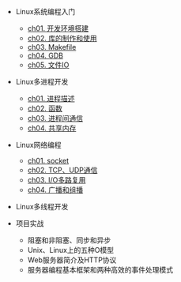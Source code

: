 * Linux系统编程入门

  * [ch01. 开发环境搭建](02Webserver/ch01)
  * [ch02. 库的制作和使用](02Webserver/ch02)
  * [ch03. Makefile](02Webserver/ch03)
  - [ch04. GDB](02Webserver/ch04)
  - [ch05. 文件IO](02Webserver/ch05)

* Linux多进程开发
  - [ch01. 进程描述](02Webserver/ch06)
  - [ch02. 函数](02Webserver/ch07)
  - [ch03. 进程间通信](02Webserver/ch08)
  - [ch04. 共享内存](02Webserver/ch09)

* Linux网络编程

  * [ch01. socket](02Webserver/ch10)
  * [ch02. TCP、UDP通信](02Webserver/ch11)
  * [ch03. I/O多路复用](02Webserver/ch12)
  * [ch04. 广播和组播](02Webserver/ch13)

* Linux多线程开发

* 项目实战

  * 阻塞和非阻塞、同步和异步
  * Unix、Linux上的五种O模型
  * Web服务器简介及HTTP协议
  * 服务器编程基本框架和两种高效的事件处理模式

  
